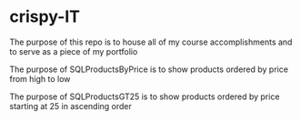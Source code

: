 # crispy-IT
The purpose of this repo is to house all of my course accomplishments and to serve as a piece of my portfolio 

The purpose of SQLProductsByPrice is to show products ordered by price from high to low

The purpose of SQLProductsGT25 is to show products ordered by price starting at 25 in ascending order
